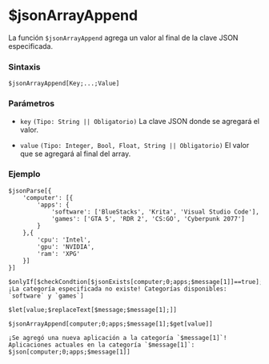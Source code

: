 
# $jsonArrayAppend  
La función `$jsonArrayAppend` agrega un valor al final de la clave JSON especificada.  

### **Sintaxis**  
```plaintext
$jsonArrayAppend[Key;...;Value]
```

### **Parámetros**  
- `key` `(Tipo: String || Obligatorio)` La clave JSON donde se agregará el valor.  

- `value` `(Tipo: Integer, Bool, Float, String || Obligatorio)` El valor que se agregará al final del array.  

### **Ejemplo**  
```plaintext
$jsonParse[{
    'computer': [{
        'apps': {
            'software': ['BlueStacks', 'Krita', 'Visual Studio Code'],
            'games': ['GTA 5', 'RDR 2', 'CS:GO', 'Cyberpunk 2077']
        }
    },{
        'cpu': 'Intel',
        'gpu': 'NVIDIA',
        'ram': 'XPG'
    }]
}]

$onlyIf[$checkCondtion[$jsonExists[computer;0;apps;$message[1]]==true];¡La categoría especificada no existe! Categorías disponibles: `software` y `games`]

$let[value;$replaceText[$message;$message[1];]]

$jsonArrayAppend[computer;0;apps;$message[1];$get[value]]

¡Se agregó una nueva aplicación a la categoría `$message[1]`!  
Aplicaciones actuales en la categoría `$message[1]`: $json[computer;0;apps;$message[1]]
```  
